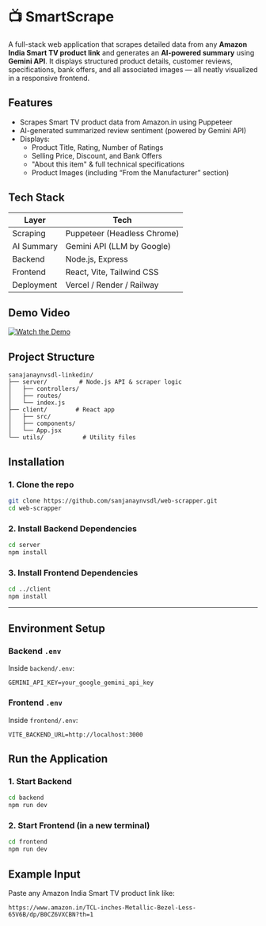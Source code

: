 
# 📺 SmartScrape 

A full-stack web application that scrapes detailed data from any **Amazon India Smart TV product link** and generates an **AI-powered summary** using **Gemini API**. It displays structured product details, customer reviews, specifications, bank offers, and all associated images — all neatly visualized in a responsive frontend.



## Features

- Scrapes Smart TV product data from Amazon.in using Puppeteer
- AI-generated summarized review sentiment (powered by Gemini API)
- Displays:
  - Product Title, Rating, Number of Ratings
  - Selling Price, Discount, and Bank Offers
  - "About this item" & full technical specifications
  - Product Images (including “From the Manufacturer” section)



##  Tech Stack

| Layer        | Tech                     |
|--------------|--------------------------|
| Scraping     | Puppeteer (Headless Chrome) |
| AI Summary   | Gemini API (LLM by Google) |
| Backend      | Node.js, Express          |
| Frontend     | React, Vite, Tailwind CSS |
| Deployment   | Vercel / Render / Railway |


## Demo Video

[![Watch the Demo](https://img.shields.io/badge/Watch%20Demo-%230A66C2?style=for-the-badge)](https://drive.google.com/file/d/1oPRyAhuKKXfLTb4wfWYLm9B5nIb9XjxK/view?usp=drive_link)



## Project Structure

```
sanajanaynvsdl-linkedin/
├── server/         # Node.js API & scraper logic
│   ├── controllers/
│   ├── routes/
│   └── index.js
├── client/        # React app
│   ├── src/
│   ├── components/
│   └── App.jsx
└── utils/           # Utility files
```



## Installation

### 1. Clone the repo

```bash
git clone https://github.com/sanjanaynvsdl/web-scrapper.git
cd web-scrapper
```

### 2. Install Backend Dependencies

```bash
cd server
npm install
```

### 3. Install Frontend Dependencies

```bash
cd ../client
npm install
```

---

## Environment Setup

### Backend `.env`

Inside `backend/.env`:

```env
GEMINI_API_KEY=your_google_gemini_api_key
```

### Frontend `.env`

Inside `frontend/.env`:

```env
VITE_BACKEND_URL=http://localhost:3000
```



## Run the Application

### 1. Start Backend

```bash
cd backend
npm run dev
```

### 2. Start Frontend (in a new terminal)

```bash
cd frontend
npm run dev
```



## Example Input

Paste any Amazon India Smart TV product link like:

```
https://www.amazon.in/TCL-inches-Metallic-Bezel-Less-65V6B/dp/B0CZ6VXCBN?th=1
```

